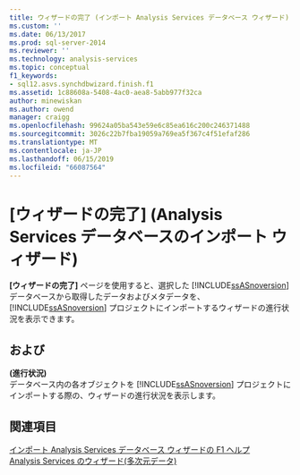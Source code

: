 ```yaml
---
title: ウィザードの完了 (インポート Analysis Services データベース ウィザード) |Microsoft Docs
ms.custom: ''
ms.date: 06/13/2017
ms.prod: sql-server-2014
ms.reviewer: ''
ms.technology: analysis-services
ms.topic: conceptual
f1_keywords:
- sql12.asvs.synchdbwizard.finish.f1
ms.assetid: 1c88608a-5408-4ac0-aea8-5abb977f32ca
author: minewiskan
ms.author: owend
manager: craigg
ms.openlocfilehash: 99624a05ba543e59e6c85ea616c200c246371488
ms.sourcegitcommit: 3026c22b7fba19059a769ea5f367c4f51efaf286
ms.translationtype: MT
ms.contentlocale: ja-JP
ms.lasthandoff: 06/15/2019
ms.locfileid: "66087564"
---
```

# <a name="completing-the-wizard-import-analysis-services-database-wizard"></a>[ウィザードの完了] (Analysis Services データベースのインポート ウィザード)
  **[ウィザードの完了]** ページを使用すると、選択した [!INCLUDE[ssASnoversion](../includes/ssasnoversion-md.md)] データベースから取得したデータおよびメタデータを、 [!INCLUDE[ssASnoversion](../includes/ssasnoversion-md.md)] プロジェクトにインポートするウィザードの進行状況を表示できます。  
  
## <a name="options"></a>および  
 **(進行状況)**  
 データベース内の各オブジェクトを [!INCLUDE[ssASnoversion](../includes/ssasnoversion-md.md)] プロジェクトにインポートする際の、ウィザードの進行状況を表示します。  
  
## <a name="see-also"></a>関連項目  
 [インポート Analysis Services データベース ウィザードの F1 ヘルプ](import-analysis-services-database-wizard-f1-help.md)   
 [Analysis Services のウィザード&#40;多次元データ&#41;](analysis-services-wizards-multidimensional-data.md)  
  
  
